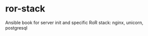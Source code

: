 ror-stack
=========

Ansible book for server init and specific RoR stack: nginx, unicorn, postgresql
